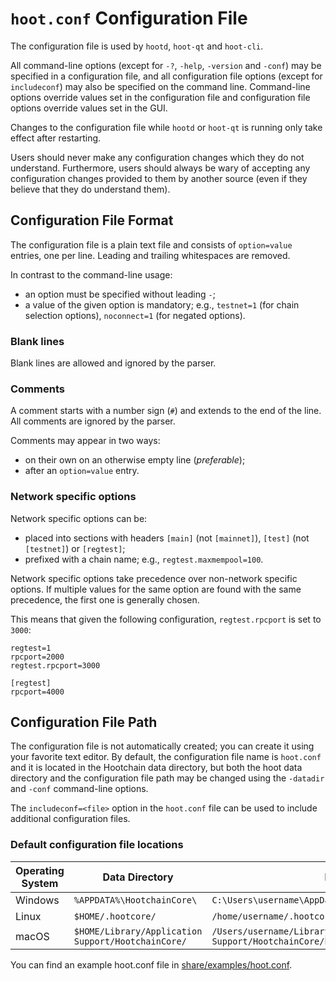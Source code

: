 # `hoot.conf` Configuration File

The configuration file is used by `hootd`, `hoot-qt` and `hoot-cli`.

All command-line options (except for `-?`, `-help`, `-version` and `-conf`) may be specified in a configuration file, and all configuration file options (except for `includeconf`) may also be specified on the command line. Command-line options override values set in the configuration file and configuration file options override values set in the GUI.

Changes to the configuration file while `hootd` or `hoot-qt` is running only take effect after restarting.

Users should never make any configuration changes which they do not understand. Furthermore, users should always be wary of accepting any configuration changes provided to them by another source (even if they believe that they do understand them).

## Configuration File Format

The configuration file is a plain text file and consists of `option=value` entries, one per line. Leading and trailing whitespaces are removed.

In contrast to the command-line usage:
- an option must be specified without leading `-`;
- a value of the given option is mandatory; e.g., `testnet=1` (for chain selection options), `noconnect=1` (for negated options).

### Blank lines

Blank lines are allowed and ignored by the parser.

### Comments

A comment starts with a number sign (`#`) and extends to the end of the line. All comments are ignored by the parser.

Comments may appear in two ways:
- on their own on an otherwise empty line (_preferable_);
- after an `option=value` entry.

### Network specific options

Network specific options can be:
- placed into sections with headers `[main]` (not `[mainnet]`), `[test]` (not `[testnet]`) or `[regtest]`;
- prefixed with a chain name; e.g., `regtest.maxmempool=100`.

Network specific options take precedence over non-network specific options.
If multiple values for the same option are found with the same precedence, the
first one is generally chosen.

This means that given the following configuration, `regtest.rpcport` is set to `3000`:

```
regtest=1
rpcport=2000
regtest.rpcport=3000

[regtest]
rpcport=4000
```

## Configuration File Path

The configuration file is not automatically created; you can create it using your favorite text editor. By default, the configuration file name is `hoot.conf` and it is located in the Hootchain data directory, but both the hoot data directory and the configuration file path may be changed using the `-datadir` and `-conf` command-line options.

The `includeconf=<file>` option in the `hoot.conf` file can be used to include additional configuration files.

### Default configuration file locations

Operating System | Data Directory | Example Path
-- | -- | --
Windows | `%APPDATA%\HootchainCore\` | `C:\Users\username\AppData\Roaming\HootchainCore\hoot.conf`
Linux | `$HOME/.hootcore/` | `/home/username/.hootcore/hoot.conf`
macOS | `$HOME/Library/Application Support/HootchainCore/` | `/Users/username/Library/Application Support/HootchainCore/hoot.conf`

You can find an example hoot.conf file in [share/examples/hoot.conf](../share/examples/hoot.conf).
